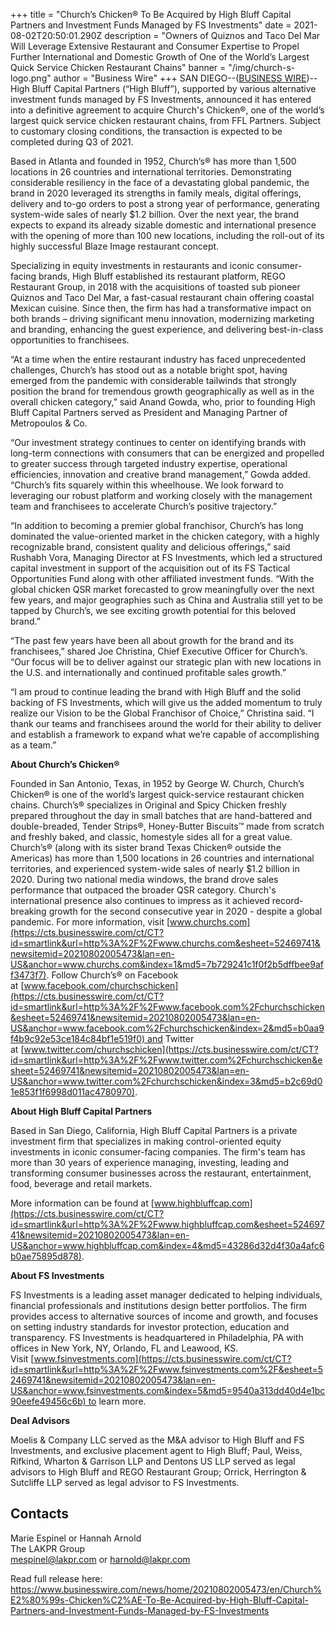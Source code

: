 +++
title = "Church’s Chicken® To Be Acquired by High Bluff Capital Partners and Investment Funds Managed by FS Investments"
date = 2021-08-02T20:50:01.290Z
description = "Owners of Quiznos and Taco Del Mar Will Leverage Extensive Restaurant and Consumer Expertise to Propel Further International and Domestic Growth of One of the World’s Largest Quick Service Chicken Restaurant Chains"
banner = "/img/church-s-logo.png"
author = "Business Wire"
+++
SAN DIEGO--([BUSINESS WIRE](https://www.businesswire.com/))--High Bluff Capital Partners (“High Bluff”), supported by various alternative investment funds managed by FS Investments, announced it has entered into a definitive agreement to acquire Church's Chicken®, one of the world’s largest quick service chicken restaurant chains, from FFL Partners. Subject to customary closing conditions, the transaction is expected to be completed during Q3 of 2021.

Based in Atlanta and founded in 1952, Church’s® has more than 1,500 locations in 26 countries and international territories. Demonstrating considerable resiliency in the face of a devastating global pandemic, the brand in 2020 leveraged its strengths in family meals, digital offerings, delivery and to-go orders to post a strong year of performance, generating system-wide sales of nearly $1.2 billion. Over the next year, the brand expects to expand its already sizable domestic and international presence with the opening of more than 100 new locations, including the roll-out of its highly successful Blaze Image restaurant concept.

Specializing in equity investments in restaurants and iconic consumer-facing brands, High Bluff established its restaurant platform, REGO Restaurant Group, in 2018 with the acquisitions of toasted sub pioneer Quiznos and Taco Del Mar, a fast-casual restaurant chain offering coastal Mexican cuisine. Since then, the firm has had a transformative impact on both brands – driving significant menu innovation, modernizing marketing and branding, enhancing the guest experience, and delivering best-in-class opportunities to franchisees.

“At a time when the entire restaurant industry has faced unprecedented challenges, Church’s has stood out as a notable bright spot, having emerged from the pandemic with considerable tailwinds that strongly position the brand for tremendous growth geographically as well as in the overall chicken category,” said Anand Gowda, who, prior to founding High Bluff Capital Partners served as President and Managing Partner of Metropoulos & Co.

“Our investment strategy continues to center on identifying brands with long-term connections with consumers that can be energized and propelled to greater success through targeted industry expertise, operational efficiencies, innovation and creative brand management,” Gowda added. “Church’s fits squarely within this wheelhouse. We look forward to leveraging our robust platform and working closely with the management team and franchisees to accelerate Church’s positive trajectory.”

“In addition to becoming a premier global franchisor, Church’s has long dominated the value-oriented market in the chicken category, with a highly recognizable brand, consistent quality and delicious offerings,” said Rushabh Vora, Managing Director at FS Investments, which led a structured capital investment in support of the acquisition out of its FS Tactical Opportunities Fund along with other affiliated investment funds. “With the global chicken QSR market forecasted to grow meaningfully over the next few years, and major geographies such as China and Australia still yet to be tapped by Church’s, we see exciting growth potential for this beloved brand.”

“The past few years have been all about growth for the brand and its franchisees,” shared Joe Christina, Chief Executive Officer for Church’s. “Our focus will be to deliver against our strategic plan with new locations in the U.S. and internationally and continued profitable sales growth.”

“I am proud to continue leading the brand with High Bluff and the solid backing of FS Investments, which will give us the added momentum to truly realize our Vision to be the Global Franchisor of Choice,” Christina said. “I thank our teams and franchisees around the world for their ability to deliver and establish a framework to expand what we’re capable of accomplishing as a team.”

**About Church’s Chicken®**

Founded in San Antonio, Texas, in 1952 by George W. Church, Church’s Chicken® is one of the world’s largest quick-service restaurant chicken chains. Church’s® specializes in Original and Spicy Chicken freshly prepared throughout the day in small batches that are hand-battered and double-breaded, Tender Strips®, Honey-Butter Biscuits™ made from scratch and freshly baked, and classic, homestyle sides all for a great value. Church’s® (along with its sister brand Texas Chicken® outside the Americas) has more than 1,500 locations in 26 countries and international territories, and experienced system-wide sales of nearly $1.2 billion in 2020. During two national media windows, the brand drove sales performance that outpaced the broader QSR category. Church's international presence also continues to impress as it achieved record-breaking growth for the second consecutive year in 2020 - despite a global pandemic. For more information, visit [www.churchs.com](https://cts.businesswire.com/ct/CT?id=smartlink&url=http%3A%2F%2Fwww.churchs.com&esheet=52469741&newsitemid=20210802005473&lan=en-US&anchor=www.churchs.com&index=1&md5=7b729241c1f0f2b5dffbee9aff3473f7). Follow Church’s® on Facebook at [www.facebook.com/churchschicken](https://cts.businesswire.com/ct/CT?id=smartlink&url=http%3A%2F%2Fwww.facebook.com%2Fchurchschicken&esheet=52469741&newsitemid=20210802005473&lan=en-US&anchor=www.facebook.com%2Fchurchschicken&index=2&md5=b0aa9f4b9c92e53ce184c84bf1e519f0) and Twitter at [www.twitter.com/churchschicken](https://cts.businesswire.com/ct/CT?id=smartlink&url=http%3A%2F%2Fwww.twitter.com%2Fchurchschicken&esheet=52469741&newsitemid=20210802005473&lan=en-US&anchor=www.twitter.com%2Fchurchschicken&index=3&md5=b2c69d01e853f1f6998d011ac4780970).

**About High Bluff Capital Partners**

Based in San Diego, California, High Bluff Capital Partners is a private investment firm that specializes in making control-oriented equity investments in iconic consumer-facing companies. The firm's team has more than 30 years of experience managing, investing, leading and transforming consumer businesses across the restaurant, entertainment, food, beverage and retail markets.

More information can be found at [www.highbluffcap.com](https://cts.businesswire.com/ct/CT?id=smartlink&url=http%3A%2F%2Fwww.highbluffcap.com&esheet=52469741&newsitemid=20210802005473&lan=en-US&anchor=www.highbluffcap.com&index=4&md5=43286d32d4f30a4afc6b0ae75895d878).

**About FS Investments**

FS Investments is a leading asset manager dedicated to helping individuals, financial professionals and institutions design better portfolios. The firm provides access to alternative sources of income and growth, and focuses on setting industry standards for investor protection, education and transparency. FS Investments is headquartered in Philadelphia, PA with offices in New York, NY, Orlando, FL and Leawood, KS. Visit [www.fsinvestments.com](https://cts.businesswire.com/ct/CT?id=smartlink&url=http%3A%2F%2Fwww.fsinvestments.com%2F&esheet=52469741&newsitemid=20210802005473&lan=en-US&anchor=www.fsinvestments.com&index=5&md5=9540a313dd40d4e1bc90eefe49456c6b) to learn more.

**Deal Advisors**

Moelis & Company LLC served as the M&A advisor to High Bluff and FS Investments, and exclusive placement agent to High Bluff; Paul, Weiss, Rifkind, Wharton & Garrison LLP and Dentons US LLP served as legal advisors to High Bluff and REGO Restaurant Group; Orrick, Herrington & Sutcliffe LLP served as legal advisor to FS Investments.

## Contacts

Marie Espinel or Hannah Arnold\
The LAKPR Group\
[mespinel@lakpr.com](mailto:mespinel@lakpr.com) or [harnold@lakpr.com](mailto:harnold@lakpr.com)

Read full release here: https://www.businesswire.com/news/home/20210802005473/en/Church%E2%80%99s-Chicken%C2%AE-To-Be-Acquired-by-High-Bluff-Capital-Partners-and-Investment-Funds-Managed-by-FS-Investments